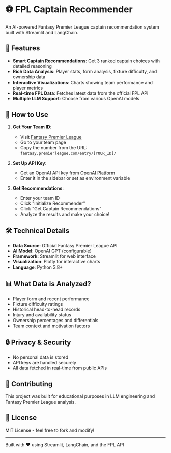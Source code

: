 # ⚽ FPL Captain Recommender

An AI-powered Fantasy Premier League captain recommendation system built with Streamlit and LangChain.

## 🎯 Features

- **Smart Captain Recommendations**: Get 3 ranked captain choices with detailed reasoning
- **Rich Data Analysis**: Player stats, form analysis, fixture difficulty, and ownership data
- **Interactive Visualizations**: Charts showing team performance and player metrics
- **Real-time FPL Data**: Fetches latest data from the official FPL API
- **Multiple LLM Support**: Choose from various OpenAI models

## 🚀 How to Use

1. **Get Your Team ID**: 
   - Visit [Fantasy Premier League](https://fantasy.premierleague.com/)
   - Go to your team page
   - Copy the number from the URL: `fantasy.premierleague.com/entry/[YOUR_ID]/`

2. **Set Up API Key**:
   - Get an OpenAI API key from [OpenAI Platform](https://platform.openai.com/)
   - Enter it in the sidebar or set as environment variable

3. **Get Recommendations**:
   - Enter your team ID
   - Click "Initialize Recommender"
   - Click "Get Captain Recommendations"
   - Analyze the results and make your choice!

## 🛠️ Technical Details

- **Data Source**: Official Fantasy Premier League API
- **AI Model**: OpenAI GPT (configurable)
- **Framework**: Streamlit for web interface
- **Visualization**: Plotly for interactive charts
- **Language**: Python 3.8+

## 📊 What Data is Analyzed?

- Player form and recent performance
- Fixture difficulty ratings
- Historical head-to-head records
- Injury and availability status
- Ownership percentages and differentials
- Team context and motivation factors

## 🔒 Privacy & Security

- No personal data is stored
- API keys are handled securely
- All data fetched in real-time from public APIs

## 🤝 Contributing

This project was built for educational purposes in LLM engineering and Fantasy Premier League analysis.

## 📄 License

MIT License - feel free to fork and modify!

---
Built with ❤️ using Streamlit, LangChain, and the FPL API